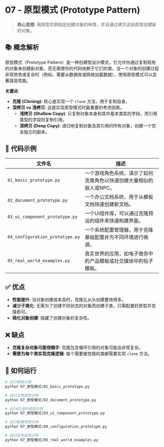 # 07 - 原型模式 (Prototype Pattern)

> **核心思想**: 用原型实例指定创建对象的种类，并且通过拷贝这些原型创建新的对象。

## 📚 概念解析

原型模式（Prototype Pattern）是一种创建型设计模式，它允许你通过复制现有的对象来创建新对象，而无需使你的代码依赖于它们的类。当一个对象的创建过程非常昂贵或复杂时（例如，需要从数据库或网络加载数据），使用原型模式可以显著提高性能。

**关键点**:
- **克隆 (Cloning)**: 核心是实现一个 `clone` 方法，用于复制自身。
- **深拷贝 vs 浅拷贝**: 这是实现原型模式时最重要的考虑因素。
    - **浅拷贝 (Shallow Copy)**: 只复制对象本身和其中基本类型的字段，而引用类型的字段则复制引用。
    - **深拷贝 (Deep Copy)**: 递归地复制对象及其引用的所有对象，创建一个完全独立的副本。

## 📂 代码示例

| 文件名                        | 描述                                                           |
| ----------------------------- | -------------------------------------------------------------- |
| `01_basic_prototype.py`       | 一个游戏角色系统，演示了如何克隆角色以快速创建大量相似的敌人或NPC。 |
| `02_document_prototype.py`    | 一个办公文档系统，用于从模板文档快速创建新文档。               |
| `03_ui_component_prototype.py`| 一个UI组件库，可以通过克隆预设的组件来快速构建界面。           |
| `04_configuration_prototype.py`| 一个系统配置管理器，用于克隆基础配置并为不同环境进行微调。     |
| `05_real_world_examples.py`   | 真实世界的应用，如电子商务中的产品模板或社交媒体中的帖子模板。 |

## ✅ 优点

- **性能提升**: 当对象创建成本高时，克隆比从头创建要快得多。
- **减少子类化**: 无需为了创建不同状态的对象而创建子类，只需配置好原型并克隆即可。
- **简化对象创建**: 隐藏了创建对象的复杂性。

## ❌ 缺点

- **克隆复杂对象可能很棘手**: 克隆包含循环引用的对象可能会非常复杂。
- **需要为每个类实现克隆逻辑**: 每个需要被克隆的类都需要实现 `clone` 方法。

## 🚀 如何运行

```bash
# 运行基础示例
python 07_原型模式/01_basic_prototype.py

# 运行文档原型示例
python 07_原型模式/02_document_prototype.py

# 运行UI组件原型示例
python 07_原型模式/03_ui_component_prototype.py

# 运行配置原型示例
python 07_原型模式/04_configuration_prototype.py

# 运行实际应用示例
python 07_原型模式/05_real_world_examples.py
```
